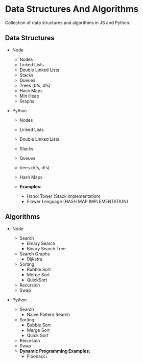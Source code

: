 # Data Structures And Algorithms

Collection of data structures and algorithms in JS and Python.

## Data Structures
- Node
    - Nodes
    - Linked Lists
    - Double Linked Lists
    - Stacks
    - Queues
    - Trees (bfs, dfs)
    - Hash Maps
    - Min Heap
    - Graphs

- Python
    - Nodes
    - Linked Lists
    - Double Linked Lists
    - Stacks
    - Queues
    - trees (bfs, dfs)
    - Hash Maps

    - **Examples:**
        - Hanoi Tower (Stack implementation)
        - Flower Lenguage (HASH MAP IMPLEMENTATION)

## Algorithms
- Node
    - Search
        - Binary Search
        - Binary Search Tree
    - Search Graphs
        - Dijkstra
    - Sorting
        - Bubble Sort
        - Merge Sort
        - QuickSort
    - Recursion
    - Swap

- Python
    - Search
        - Naive Pattern Search
    - Sorting
        - Bubble Sort
        - Merge Sort
        - Quick Sort
    - Recursion
    - Swap
    - **Dynamic Programming Examples:**
        - Fibonacci

